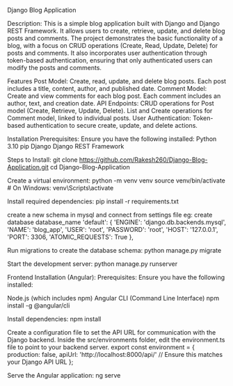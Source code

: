 Django Blog Application

Description:
This is a simple blog application built with Django and Django REST Framework. 
It allows users to create, retrieve, update, and delete blog posts and comments. 
The project demonstrates the basic functionality of a blog, with a focus on CRUD operations (Create, Read, Update, Delete) for posts and comments. 
It also incorporates user authentication through token-based authentication, ensuring that only authenticated users can modify the posts and comments.

Features
Post Model: Create, read, update, and delete blog posts. Each post includes a title, content, author, and published date.
Comment Model: Create and view comments for each blog post. Each comment includes an author, text, and creation date.
API Endpoints:
CRUD operations for Post model (Create, Retrieve, Update, Delete).
List and Create operations for Comment model, linked to individual posts.
User Authentication: Token-based authentication to secure create, update, and delete actions.

Installation
Prerequisites:
Ensure you have the following installed:
Python 3.10
pip
Django
Django REST Framework

Steps to Install:
git clone https://github.com/Rakesh260/Django-Blog-Application.git
cd Django-Blog-Application

Create a virtual environment:
python -m venv venv
source venv/bin/activate  # On Windows: venv\Scripts\activate

Install required dependencies:
pip install -r requirements.txt

create a new schema in mysql and connect from settings file
eg:   create database database_name
'default': {
        'ENGINE': 'django.db.backends.mysql',
        'NAME': 'blog_app',
        'USER': 'root',
        'PASSWORD': 'root',
        'HOST': '127.0.0.1',
        'PORT': 3306,
        'ATOMIC_REQUESTS': True
    },

Run migrations to create the database schema:
python manage.py migrate

Start the development server:
python manage.py runserver

Frontend Installation (Angular):
Prerequisites:
Ensure you have the following installed:

Node.js (which includes npm)
Angular CLI (Command Line Interface)
npm install -g @angular/cli

Install dependencies:
npm install

Create a configuration file to set the API URL for communication with the Django backend. Inside the src/environments folder, edit the environment.ts file to point to your backend server.
export const environment = {
  production: false,
  apiUrl: 'http://localhost:8000/api/' // Ensure this matches your Django API URL
};

Serve the Angular application:
ng serve

